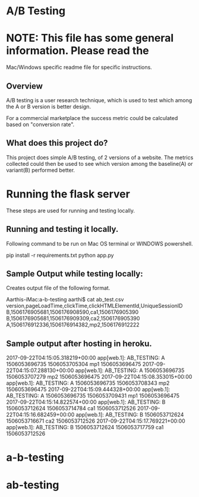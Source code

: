 # A/B Testing

# NOTE: This file has some general information. Please read the
Mac/Windows specific readme file for specific instructions.

## Overview

A/B testing is a user research technique, which is used to test
which among the A or B version is better design.

For a commercial marketplace the success metric could be
calculated based on "conversion rate".

## What does this project do?

This project does simple A/B testing, of 2 versions of a website.
The metrics collected could then be used to see which version 
among the baseline(A) or variant(B) performed better.

# Running the flask server

These steps are used for running and testing locally.
## Running and testing it locally.
Following command to be run on Mac OS terminal or WINDOWS powershell.

 pip install -r requirements.txt
 python app.py

## Sample Output while testing locally:

Creates output file of the following format.

Aarthis-iMac:a-b-testing aarthi$ cat ab_test.csv
version,pageLoadTime,clickTime,clickHTMLElementId,UniqueSessionID
B,1506176905681,1506176908590,ca1,1506176905390
B,1506176905681,1506176909309,ca2,1506176905390
A,1506176912336,1506176914382,mp2,1506176912222

## Sample output after hosting in heroku.
2017-09-22T04:15:05.318219+00:00 app[web.1]: AB_TESTING: A 1506053696735 1506053705304 mp1 1506053696475
2017-09-22T04:15:07.288130+00:00 app[web.1]: AB_TESTING: A 1506053696735 1506053707279 mp2 1506053696475
2017-09-22T04:15:08.353015+00:00 app[web.1]: AB_TESTING: A 1506053696735 1506053708343 mp2 1506053696475
2017-09-22T04:15:09.444328+00:00 app[web.1]: AB_TESTING: A 1506053696735 1506053709431 mp1 1506053696475
2017-09-22T04:15:14.822574+00:00 app[web.1]: AB_TESTING: B 1506053712624 1506053714784 ca1 1506053712526
2017-09-22T04:15:16.682459+00:00 app[web.1]: AB_TESTING: B 1506053712624 1506053716671 ca2 1506053712526
2017-09-22T04:15:17.769221+00:00 app[web.1]: AB_TESTING: B 1506053712624 1506053717759 ca1 1506053712526

# a-b-testing
# ab-testing
